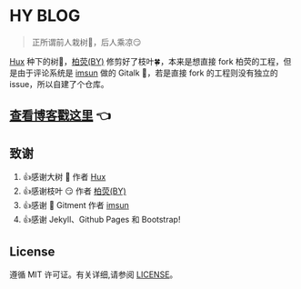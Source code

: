 # HY BLOG

> 正所谓前人栽树:evergreen_tree:，后人乘凉:smirk:

[Hux](https://github.com/Huxpro/huxpro.github.io) 种下的树:evergreen_tree:，[柏荧(BY)](https://github.com/qiubaiying/qiubaiying.github.io) 修剪好了枝叶:four_leaf_clover:，本来是想直接 fork 柏荧的工程，但是由于评论系统是 [imsun](https://github.com/imsun/gitment) 做的 Gitalk :walking:，若是直接 fork 的工程则没有独立的 issue，所以自建了个仓库。

## [查看博客戳这里](http://huangy7.github.io)       :point_left:

## 致谢

1. :thumbsup:感谢大树 :evergreen_tree: 作者 [Hux](https://github.com/Huxpro/huxpro.github.io)
2. :thumbsup:感谢枝叶 :smirk: 作者 [柏荧(BY)](https://github.com/qiubaiying/qiubaiying.github.io)
3. :thumbsup:感谢 :walking: Gitment 作者 [imsun](https://github.com/imsun/gitment)
4. :thumbsup:感谢 Jekyll、Github Pages 和 Bootstrap!

## License

遵循 MIT 许可证。有关详细,请参阅 [LICENSE](https://github.com/qiubaiying/qiubaiying.github.io/blob/master/LICENSE)。

